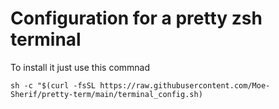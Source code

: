 # Configuration for a pretty zsh terminal
To install it just use this commnad 

 `sh -c "$(curl -fsSL https://raw.githubusercontent.com/Moe-Sherif/pretty-term/main/terminal_config.sh)`








